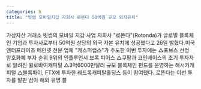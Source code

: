 ```yaml
---
categories: h
title: "빗썸 모바일지갑 자회사 로똔다 50억원 규모 외자유치"
---
```

가상자산 거래소 빗썸의 모바일 지갑 사업 자회사 "로똔다"(Rotonda)가 글로벌 블록체인 기업과 투자사로부터 50억원 상당의 외국 자본 유치에 성공했다고 26일 밝혔다.미국 엔터프라이즈 메인넷 전문 업체 "캐스퍼랩스"가 주도한 이번 투자에는 △포브스 선정 암호화폐 부자 순위 9위의 인플루언서 브록 피어스 △쿠팡과 코인베이스의 초기 투자자로 알려진 윌로바이캐피털 △3억6000만달러 규모 블록체인 펀드를 운영하는 해시키캐피털 △블록파이, FTX에 투자한 레드록캐피탈홀딩스 등이 참여했다. 로똔다는 이번 투자를 발판 삼아 해외 유명 블